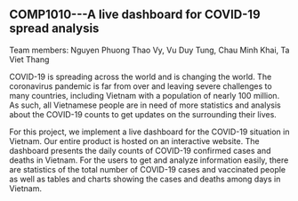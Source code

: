 ## COMP1010---A live dashboard for COVID-19 spread analysis


Team members: Nguyen Phuong Thao Vy, Vu Duy Tung, Chau Minh Khai, Ta Viet Thang
  
COVID-19 is spreading across the world and is changing the world. The coronavirus pandemic is far from over and leaving severe challenges to many countries, including Vietnam with a population of nearly 100 million. As such, all Vietnamese people are in need of more statistics and analysis about the COVID-19 counts to get updates on the surrounding their lives.
 
For this project, we implement a live dashboard for the COVID-19 situation in Vietnam. Our entire product is hosted on an interactive website. The dashboard presents the daily counts of COVID-19 confirmed cases and deaths in Vietnam. For the users to get and analyze information easily, there are statistics of the total number of COVID-19 cases and vaccinated people as well as tables and charts showing the cases and deaths among days in Vietnam.
